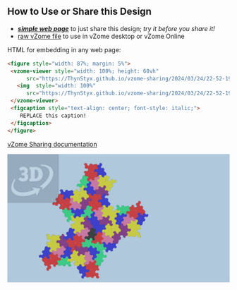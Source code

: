 
## How to Use or Share this Design

 - [***simple web page***](<https://ThynStyx.github.io/vzome-sharing/2024/03/24/22-52-19-Alternative_Poligonal_Supercluster/>) to just share this design; *try it before you share it!*
 - [raw vZome file](<https://raw.githubusercontent.com/ThynStyx/vzome-sharing/main/2024/03/24/22-52-19-Alternative_Poligonal_Supercluster/Alternative_Poligonal_Supercluster.vZome>) to use in vZome desktop or vZome Online
 
 HTML for embedding in any web page:
 ```html
<figure style="width: 87%; margin: 5%">
  <vzome-viewer style="width: 100%; height: 60vh"
       src="https://ThynStyx.github.io/vzome-sharing/2024/03/24/22-52-19-Alternative_Poligonal_Supercluster/Alternative_Poligonal_Supercluster.vZome" >
    <img  style="width: 100%"
       src="https://ThynStyx.github.io/vzome-sharing/2024/03/24/22-52-19-Alternative_Poligonal_Supercluster/Alternative_Poligonal_Supercluster.png" >
  </vzome-viewer>
  <figcaption style="text-align: center; font-style: italic;">
     REPLACE this caption!
  </figcaption>
</figure>
 ```

[vZome Sharing documentation](https://vzome.github.io/vzome/sharing.html#how-it-works)

![Image](<Alternative_Poligonal_Supercluster.png>)

